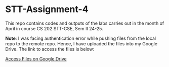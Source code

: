 # STT-Assignment-4
This repo contains codes and outputs of the labs carries out in the month of April in course CS 202 STT-CSE, Sem II 24-25.

**Note**: I was facing authentication error while pushing files from the local repo to the remote repo. Hence, I have uploaded the files into my Google Drive. The link to access the files is below:

[Access Files on Google Drive](https://drive.google.com/drive/folders/1THc581aMq7ge6Ej4W3JcWxha8fdZpPvo?usp=drive_link)
